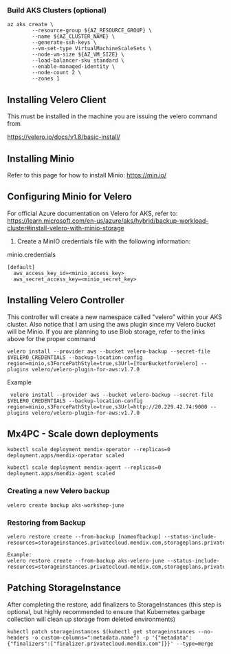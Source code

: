 
### Build AKS Clusters (optional)
``` 
az aks create \
        --resource-group ${AZ_RESOURCE_GROUP} \
        --name ${AZ_CLUSTER_NAME} \
        --generate-ssh-keys \
        --vm-set-type VirtualMachineScaleSets \
        --node-vm-size ${AZ_VM_SIZE} \
        --load-balancer-sku standard \
        --enable-managed-identity \
        --node-count 2 \
        --zones 1 
```
## Installing Velero Client
This must be installed in the machine you are issuing the velero command from

https://velero.io/docs/v1.8/basic-install/

## Installing Minio

Refer to this page for how to install Minio: https://min.io/

## Configuring Minio for Velero 
For official Azure documentation on Velero for AKS, refer to: https://learn.microsoft.com/en-us/azure/aks/hybrid/backup-workload-cluster#install-velero-with-minio-storage

1. Create a MinIO credentials file with the following information:

minio.credentials 
```
[default] 
  aws_access_key_id=<minio_access_key> 
  aws_secret_access_key=<minio_secret_key>
```


## Installing Velero Controller

This controller will create a new namespace called "velero" within your AKS cluster. Also notice that I am using the aws plugin since my Velero bucket will be Minio. If you are planning to use Blob storage, refer to the links above for the proper command 


``` 
velero install --provider aws --bucket velero-backup --secret-file $VELERO_CREDENTIALS --backup-location-config region=minio,s3ForcePathStyle=true,s3Url=[YourBucketforVelero] --plugins velero/velero-plugin-for-aws:v1.7.0
```

Example
```
 velero install --provider aws --bucket velero-backup --secret-file $VELERO_CREDENTIALS --backup-location-config region=minio,s3ForcePathStyle=true,s3Url=http://20.229.42.74:9000 --plugins velero/velero-plugin-for-aws:v1.7.0
```

## Mx4PC - Scale down deployments
```
kubectl scale deployment mendix-operator --replicas=0
deployment.apps/mendix-operator scaled
```

```
kubectl scale deployment mendix-agent --replicas=0
deployment.apps/mendix-agent scaled
```
### Creating a new Velero backup

```
velero create backup aks-workshop-june
``` 

### Restoring from Backup
```
velero restore create --from-backup [nameofbackup] --status-include-resources=storageinstances.privatecloud.mendix.com,storageplans.privatecloud.mendix.com,builds.privatecloud.mendix.com,mendixapps.privatecloud.mendix.com
```
```
Example:
velero restore create --from-backup aks-velero-june --status-include-resources=storageinstances.privatecloud.mendix.com,storageplans.privatecloud.mendix.com,builds.privatecloud.mendix.com,mendixapps.privatecloud.mendix.com
```

## Patching StorageInstance

After completing the restore, add finalizers to StorageInstances (this step is optional, but highly recommended to ensure that Kubernetes garbage collection will clean up storage from deleted environments)

```
kubectl patch storageinstances $(kubectl get storageinstances --no-headers -o custom-columns=":metadata.name") -p '{"metadata":{"finalizers":["finalizer.privatecloud.mendix.com"]}}' --type=merge
```
